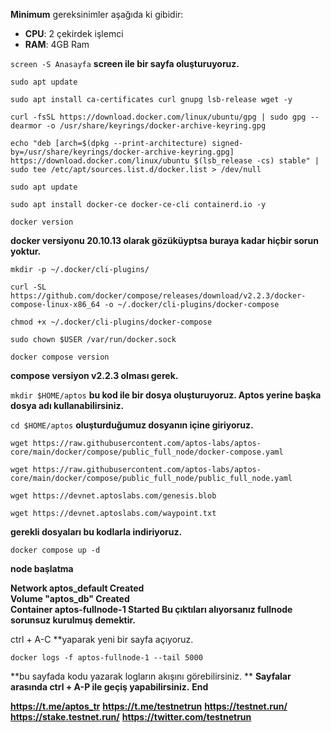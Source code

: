 **Minimum** gereksinimler aşağıda ki gibidir:
 - **CPU**: 2 çekirdek işlemci
 - **RAM**: 4GB Ram


```screen -S Anasayfa```
**screen ile bir sayfa oluşturuyoruz.**

```sudo apt update```

```sudo apt install ca-certificates curl gnupg lsb-release wget -y```

```curl -fsSL https://download.docker.com/linux/ubuntu/gpg | sudo gpg --dearmor -o /usr/share/keyrings/docker-archive-keyring.gpg```

```echo "deb [arch=$(dpkg --print-architecture) signed-by=/usr/share/keyrings/docker-archive-keyring.gpg] https://download.docker.com/linux/ubuntu $(lsb_release -cs) stable" | sudo tee /etc/apt/sources.list.d/docker.list > /dev/null```

```sudo apt update```

```sudo apt install docker-ce docker-ce-cli containerd.io -y```

```docker version```

**docker versiyonu 20.10.13 olarak gözüküyptsa buraya kadar hiçbir sorun yoktur.**

```mkdir -p ~/.docker/cli-plugins/```

```curl -SL https://github.com/docker/compose/releases/download/v2.2.3/docker-compose-linux-x86_64 -o ~/.docker/cli-plugins/docker-compose```

```chmod +x ~/.docker/cli-plugins/docker-compose```

```sudo chown $USER /var/run/docker.sock```

```docker compose version```

**compose versiyon v2.2.3 olması gerek.**

```mkdir $HOME/aptos``` 
**bu kod ile bir dosya oluşturuyoruz. Aptos yerine başka dosya adı kullanabilirsiniz.**

```cd $HOME/aptos```
**oluşturduğumuz dosyanın içine giriyoruz.**  

```wget https://raw.githubusercontent.com/aptos-labs/aptos-core/main/docker/compose/public_full_node/docker-compose.yaml```

```wget https://raw.githubusercontent.com/aptos-labs/aptos-core/main/docker/compose/public_full_node/public_full_node.yaml```

```wget https://devnet.aptoslabs.com/genesis.blob```

```wget https://devnet.aptoslabs.com/waypoint.txt```

**gerekli dosyaları bu kodlarla indiriyoruz.**

```docker compose up -d``` 

**node başlatma**

**Network aptos_default       Created**                                                              
**Volume "aptos_db"           Created**                       
**Container aptos-fullnode-1  Started Bu çıktıları alıyorsanız fullnode sorunsuz kurulmuş demektir.**

ctrl + A-C
**yaparak yeni bir sayfa açıyoruz. 

```docker logs -f aptos-fullnode-1 --tail 5000```

**bu sayfada kodu yazarak logların akışını görebilirsiniz. **
**Sayfalar arasında ctrl + A-P ile geçiş yapabilirsiniz.**
**End**

**https://t.me/aptos_tr**
**https://t.me/testnetrun**
**https://testnet.run/**
**https://stake.testnet.run/**
**https://twitter.com/testnetrun**




